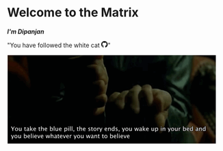 # Welcome to the Matrix
*__I'm Dipanjan__*

"You have followed the white cat <img src ="https://github.com/dipstheoracle/readme-files/blob/main/4601_github.png" width="15" height="15">"

![matrix](https://github.com/dipstheoracle/readme-files/blob/main/matrix.gif)

